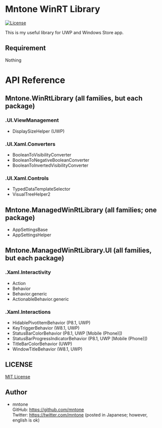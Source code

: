 # Mntone WinRT Library

[![License](https://img.shields.io/github/license/mntone/WinRtLibrary.svg?style=flat-square)](https://github.com/mntone/WinRtLibrary/blob/master/LICENSE.txt)

This is my useful library for UWP and Windows Store app.


## Requirement

Nothing


# API Reference

## Mntone.WinRtLibrary (all families, but each package)

### .UI.ViewManagement

- DisplaySizeHelper (UWP)

### .UI.Xaml.Converters

- BooleanToVisibilityConverter
- BooleanToNegativeBooleanConverter
- BooleanToInvertedVisibilityConverter


### .UI.Xaml.Controls

- TypedDataTemplateSelector
- VisualTreeHelper2


## Mntone.ManagedWinRtLibrary (all families; one package)
- AppSettingsBase
- AppSettingsHelper


## Mntone.ManagedWinRtLibrary.UI (all families, but each package)

### .Xaml.Interactivity

- Action
- Behavior
- Behavior.generic
- ActionableBehavior.generic

### .Xaml.Interactions

- HidablePivotItemBehavior (P8.1, UWP)
- KeyTriggerBehavior (W8.1, UWP)
- StatusBarColorBehavior (P8.1, UWP [Mobile (Phone)])
- StatusBarProgressIndicatorBehavior (P8.1, UWP [Mobile (Phone)])
- TitleBarColorBehavior (UWP)
- WindowTitleBehavior (W8.1, UWP)


## LICENSE

[MIT License](https://github.com/mntone/WinRtLibrary/blob/master/LICENSE.txt)


## Author

- mntone<br>
	GitHub: https://github.com/mntone<br>
	Twitter: https://twitter.com/mntone (posted in Japanese; however, english is ok)